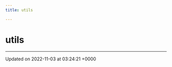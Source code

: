 ```yaml
---
title: utils

---
```


# utils








-------------------------------

Updated on 2022-11-03 at 03:24:21 +0000
